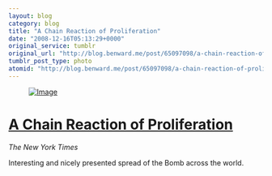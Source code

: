 ```yaml
---
layout: blog
category: blog
title: "A Chain Reaction of Proliferation"
date: "2008-12-16T05:13:29+0000"
original_service: tumblr
original_url: "http://blog.benward.me/post/65097098/a-chain-reaction-of-proliferation-the-new-york"
tumblr_post_type: photo
atomid: "http://blog.benward.me/post/65097098/a-chain-reaction-of-proliferation-the-new-york"
---
```

<figure class="photo">
  <a href="http://www.nytimes.com/imagepages/2008/12/09/science/20081209_BOMB_GRAPHIC.html"><img src="http://benward.me/res/tumblr/media/65097098/0.jpg" alt="Image"></a>
</figure>

<h1><a href="http://www.nytimes.com/imagepages/2008/12/09/science/20081209_BOMB_GRAPHIC.html">A Chain Reaction of Proliferation</a></h1>
<cite>The New York Times</cite>

Interesting and nicely presented spread of the Bomb across the world.